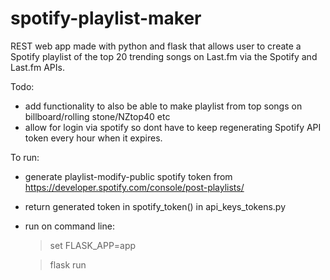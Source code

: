 # spotify-playlist-maker

REST web app made with python and flask that allows user to create a Spotify playlist of the top 20 trending songs on Last.fm via the Spotify and Last.fm APIs.

Todo:
- add functionality to also be able to make playlist from top songs on billboard/rolling stone/NZtop40 etc
- allow for login via spotify so dont have to keep regenerating Spotify API token every hour when it expires.

To run:
- generate playlist-modify-public spotify token from https://developer.spotify.com/console/post-playlists/
- return generated token in spotify_token() in api_keys_tokens.py
- run on command line:

    > set FLASK_APP=app

    > flask run
